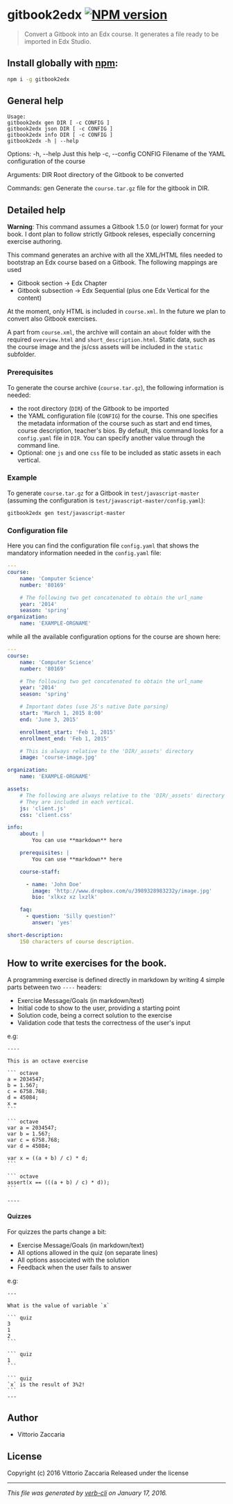 gitbook2edx [![NPM version](https://badge.fury.io/js/gitbook2edx.svg)](http://badge.fury.io/js/gitbook2edx)
================================

> Convert a Gitbook into an Edx course. It generates a file  ready to be imported in Edx Studio.

## Install globally with [npm](npmjs.org):

```bash
npm i -g gitbook2edx
```

General help
------------

    Usage:
    gitbook2edx gen DIR [ -c CONFIG ]
    gitbook2edx json DIR [ -c CONFIG ]
    gitbook2edx info DIR [ -c CONFIG ]
    gitbook2edx -h | --help

Options:
    -h, --help              Just this help
    -c, --config CONFIG     Filename of the YAML configuration of the course

Arguments:
    DIR                     Root directory of the Gitbook to be converted

Commands:
    gen                     Generate the `course.tar.gz` file for the gitbook in DIR.


Detailed help
-------------

**Warning**: This command assumes a Gitbook 1.5.0 (or lower) format for
your book. I dont plan to follow strictly Gitbook releses, especially
concerning exercise authoring.

This command generates an archive with all the XML/HTML files needed to
bootstrap an Edx course based on a Gitbook. The following mappings are
used

-   Gitbook section -\> Edx Chapter
-   Gitbook subsection -\> Edx Sequential (plus one Edx Vertical for the
    content)

At the moment, only HTML is included in `course.xml`. In the future we
plan to convert also Gitbook exercises.

A part from `course.xml`, the archive will contain an `about` folder
with the required `overview.html` and `short_description.html`. Static
data, such as the course image and the js/css assets will be included in
the `static` subfolder.

### Prerequisites

To generate the course archive (`course.tar.gz`), the following
information is needed:

-   the root directory (`DIR`) of the Gitbook to be imported
-   the YAML configuration file (`CONFIG`) for the course. This one
    specifies the metadata information of the course such as start and
    end times, course description, teacher's bios. By default, this
    command looks for a `config.yaml` file in `DIR`. You can specify
    another value through the command line.
-   Optional: one `js` and one `css` file to be included as static
    assets in each vertical.

### Example

To generate `course.tar.gz` for a Gitbook in `test/javascript-master`
(assuming the configuration is `test/javascript-master/config.yaml`):

    gitbook2edx gen test/javascript-master

### Configuration file

Here you can find the configuration file `config.yaml` that shows the
mandatory information needed in the `config.yaml` file:

``` yaml
---
course:
    name: 'Computer Science'
    number: '80169'

    # The following two get concatenated to obtain the url_name
    year: '2014'
    season: 'spring'
organization:
    name: 'EXAMPLE-ORGNAME'
```

while all the available configuration options for the course are shown
here:

``` yaml
---
course:
    name: 'Computer Science'
    number: '80169'

    # The following two get concatenated to obtain the url_name
    year: '2014'
    season: 'spring'

    # Important dates (use JS's native Date parsing)
    start: 'March 1, 2015 8:00'
    end: 'June 3, 2015'

    enrollment_start: 'Feb 1, 2015'
    enrollment_end: 'Feb 1, 2015'

    # This is always relative to the 'DIR/_assets' directory
    image: 'course-image.jpg'

organization:
    name: 'EXAMPLE-ORGNAME'

assets:
    # The following are always relative to the 'DIR/_assets' directory
    # They are included in each vertical.
    js: 'client.js'
    css: 'client.css'

info:
    about: |
        You can use **markdown** here

    prerequisites: |
        You can use **markdown** here

    course-staff:

      - name: 'John Doe'
        image: 'http://www.dropbox.com/u/3989328983232y/image.jpg'
        bio: 'xlkxz xz lxzlk'

    faq:
      - question: 'Silly question?'
        answer: 'yes'

short-description:
    150 characters of course description.  
```

How to write exercises for the book.
------------------------------------

A programming exercise is defined directly in markdown by writing 4 simple parts between two `----` headers:

-   Exercise Message/Goals (in markdown/text)
-   Initial code to show to the user, providing a starting point
-   Solution code, being a correct solution to the exercise
-   Validation code that tests the correctness of the user's input

e.g:

    ----

    This is an octave exercise

    ``` octave
    a = 2034547;
    b = 1.567;
    c = 6758.768;
    d = 45084;
    x =
    ```

    ``` octave
    var a = 2034547;
    var b = 1.567;
    var c = 6758.768;
    var d = 45084;

    var x = ((a + b) / c) * d;
    ```

    ``` octave
    assert(x == (((a + b) / c) * d));
    ```

    ----

#### Quizzes

For quizzes the parts change a bit:

-   Exercise Message/Goals (in markdown/text)
-   All options allowed in the quiz (on separate lines)
-   All options associated with the solution
-   Feedback when the user fails to answer

e.g:

    ---

    What is the value of variable `x`

    ``` quiz
    3
    1
    2
    ```

    ``` quiz
    1
    ```

    ``` quiz
    `x` is the result of 3%2!
    ```
    ---

Author
------

-   Vittorio Zaccaria

License
-------

Copyright (c) 2016 Vittorio Zaccaria   Released under the  license

------------------------------------------------------------------------

_This file was generated by [verb-cli](https://github.com/assemble/verb-cli) on January 17, 2016._
